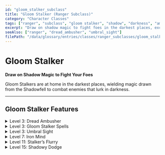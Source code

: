 ```yaml
---
id: "gloom_stalker_subclass"
title: "Gloom Stalker (Ranger Subclass)"
category: "Character Classes"
tags: ["ranger", "subclass", "gloom stalker", "shadow", "darkness", "ambush"]
excerpt: "Draw on shadow magic to fight foes in the darkest places, excelling at ambushes."
seeAlso: ["ranger", "dread_ambusher", "umbral_sight"]
filePath: "/data/glossary/entries/classes/ranger_subclasses/gloom_stalker.md"
---
```

# Gloom Stalker

**Draw on Shadow Magic to Fight Your Foes**

Gloom Stalkers are at home in the darkest places, wielding magic drawn from the Shadowfell to combat enemies that lurk in darkness.

---
## Gloom Stalker Features

<details id="gloom-stalker-level-3-dread-ambusher">
  <summary>Level 3: Dread Ambusher</summary>
  <div>
    <p>You have mastered the art of creating fearsome ambushes, granting you the following benefits.</p>
    <p><strong>Ambusher’s Leap.</strong> At the start of your first turn of each combat, your <span data-term-id="speed" class="glossary-term-link-from-markdown">Speed</span> increases by 10 feet until the end of that turn.</p>
    <p><strong>Dreadful Strike.</strong> When you <span data-term-id="attack_action" class="glossary-term-link-from-markdown">attack</span> a creature and hit it with a weapon, you can deal an extra 2d6 <span data-term-id="psychic_damage" class="glossary-term-link-from-markdown">Psychic damage</span>. You can use this benefit only once per turn, you can use it a number of times equal to your <span data-term-id="wisdom" class="glossary-term-link-from-markdown">Wisdom</span> modifier (minimum of once), and you regain all expended uses when you finish a <span data-term-id="long_rest" class="glossary-term-link-from-markdown">Long Rest</span>.</p>
    <p><strong>Initiative Bonus.</strong> When you roll <span data-term-id="initiative" class="glossary-term-link-from-markdown">Initiative</span>, you can add your <span data-term-id="wisdom" class="glossary-term-link-from-markdown">Wisdom</span> modifier to the roll.</p>
  </div>
</details>
<details id="gloom-stalker-level-3-spells">
  <summary>Level 3: Gloom Stalker Spells</summary>
  <div>
    <p>When you reach a Ranger level specified in the Gloom Stalker Spells table, you thereafter always have the listed <span data-term-id="spells_chapter" class="glossary-term-link-from-markdown">spells</span> prepared.</p>
    <div class="not-prose my-4">
      <table class="min-w-full divide-y divide-gray-600 border border-gray-600 rounded-lg shadow-md">
        <caption class="text-lg font-semibold text-amber-300 p-2 bg-gray-700/50 rounded-t-lg">Gloom Stalker Spells</caption>
        <thead class="bg-gray-700/50">
          <tr>
            <th scope="col" class="px-4 py-3 text-left text-xs font-medium text-sky-300 uppercase tracking-wider border-b border-gray-600">Ranger Level</th>
            <th scope="col" class="px-4 py-3 text-left text-xs font-medium text-sky-300 uppercase tracking-wider border-b border-gray-600">Spells</th>
          </tr>
        </thead>
        <tbody class="bg-gray-800/50 divide-y divide-gray-700">
          <tr><td class="px-4 py-3 text-sm font-medium text-amber-300 align-top">3</td><td class="px-4 py-3 text-sm text-gray-300 align-top"><span data-term-id="disguise_self" class="glossary-term-link-from-markdown">Disguise Self</span></td></tr>
          <tr><td class="px-4 py-3 text-sm font-medium text-amber-300 align-top">5</td><td class="px-4 py-3 text-sm text-gray-300 align-top"><span data-term-id="rope_trick" class="glossary-term-link-from-markdown">Rope Trick</span></td></tr>
          <tr><td class="px-4 py-3 text-sm font-medium text-amber-300 align-top">9</td><td class="px-4 py-3 text-sm text-gray-300 align-top"><span data-term-id="fear" class="glossary-term-link-from-markdown">Fear</span></td></tr>
          <tr><td class="px-4 py-3 text-sm font-medium text-amber-300 align-top">13</td><td class="px-4 py-3 text-sm text-gray-300 align-top"><span data-term-id="greater_invisibility" class="glossary-term-link-from-markdown">Greater Invisibility</span></td></tr>
          <tr><td class="px-4 py-3 text-sm font-medium text-amber-300 align-top">17</td><td class="px-4 py-3 text-sm text-gray-300 align-top"><span data-term-id="seeming" class="glossary-term-link-from-markdown">Seeming</span></td></tr>
        </tbody>
      </table>
    </div>
  </div>
</details>
<details id="gloom-stalker-level-3-umbral-sight">
  <summary>Level 3: Umbral Sight</summary>
  <div>
    <p>You gain <span data-term-id="darkvision" class="glossary-term-link-from-markdown">Darkvision</span> with a range of 60 feet. If you already have <span data-term-id="darkvision" class="glossary-term-link-from-markdown">Darkvision</span> when you gain this feature, its range increases by 60 feet.</p>
    <p>You are also adept at evading creatures that rely on <span data-term-id="darkvision" class="glossary-term-link-from-markdown">Darkvision</span>. While entirely in <span data-term-id="darkness" class="glossary-term-link-from-markdown">Darkness</span>, you have the <span data-term-id="invisible_condition" class="glossary-term-link-from-markdown">Invisible condition</span> to any creature that relies on <span data-term-id="darkvision" class="glossary-term-link-from-markdown">Darkvision</span> to see you in that <span data-term-id="darkness" class="glossary-term-link-from-markdown">Darkness</span>.</p>
  </div>
</details>
<details id="gloom-stalker-level-7-iron-mind">
  <summary>Level 7: Iron Mind</summary>
  <div>
    <p>You have honed your ability to resist mind-altering powers. You gain <span data-term-id="proficiency" class="glossary-term-link-from-markdown">proficiency</span> in <span data-term-id="wisdom_saving_throw" class="glossary-term-link-from-markdown">Wisdom saving throws</span>. If you already have this <span data-term-id="proficiency" class="glossary-term-link-from-markdown">proficiency</span>, you instead gain <span data-term-id="proficiency" class="glossary-term-link-from-markdown">proficiency</span> in <span data-term-id="intelligence_saving_throw" class="glossary-term-link-from-markdown">Intelligence</span> or <span data-term-id="charisma_saving_throw" class="glossary-term-link-from-markdown">Charisma saving throws</span> (your choice).</p>
  </div>
</details>
<details id="gloom-stalker-level-11-stalkers-flurry">
  <summary>Level 11: Stalker’s Flurry</summary>
  <div>
    <p>The <span data-term-id="psychic_damage" class="glossary-term-link-from-markdown">Psychic damage</span> of your Dreadful Strike becomes 2d8. In addition, when you use the Dreadful Strike effect of your Dread Ambusher feature, you can cause one of the following additional effects.</p>
    <p><strong>Sudden Strike.</strong> You can make another <span data-term-id="attack_action" class="glossary-term-link-from-markdown">attack</span> with the same weapon against a different creature that is within 5 feet of the original target and that is within the weapon’s range.</p>
    <p><strong>Mass Fear.</strong> The target and each creature within 10 feet of it must make a <span data-term-id="wisdom_saving_throw" class="glossary-term-link-from-markdown">Wisdom saving throw</span> against your <span data-term-id="spell_save_dc" class="glossary-term-link-from-markdown">spell save DC</span>. On a failed save, a creature has the <span data-term-id="frightened_condition" class="glossary-term-link-from-markdown">Frightened condition</span> until the start of your next turn.</p>
  </div>
</details>
<details id="gloom-stalker-level-15-shadowy-dodge">
  <summary>Level 15: Shadowy Dodge</summary>
  <div>
    <p>When a creature makes an <span data-term-id="attack_roll" class="glossary-term-link-from-markdown">attack roll</span> against you, you can take a <span data-term-id="reaction" class="glossary-term-link-from-markdown">Reaction</span> to impose <span data-term-id="disadvantage" class="glossary-term-link-from-markdown">Disadvantage</span> on that roll. Whether the <span data-term-id="attack_action" class="glossary-term-link-from-markdown">attack</span> hits or misses, you can then teleport up to 30 feet to an unoccupied space you can see.</p>
  </div>
</details>